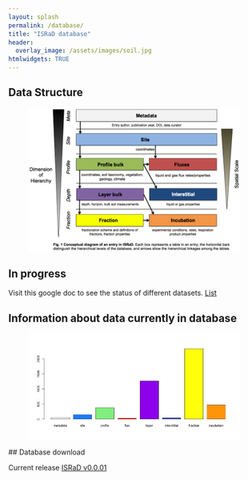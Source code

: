 ```yaml
---
layout: splash
permalink: /database/
title: "ISRaD database"
header:
  overlay_image: /assets/images/soil.jpg
htmlwidgets: TRUE
--- 
```


## Data Structure

<figure>
	<img src="https://github.com/International-Soil-Radiocarbon-Database/ISRaD/raw/master/assets/images/structure_new.png">
</figure>

## In progress
Visit this google doc to see the status of different datasets. 
[List](https://docs.google.com/spreadsheets/d/1lezUOJjYnB7KtXGDDFO_PKWLtx_7NZ3WaOubP2zUX-g/edit?usp=sharing)


## Information about data currently in database

<figure>
	<img src="https://github.com/International-Soil-Radiocarbon-Database/ISRaD/raw/master/assets/images/data_summary.png">
</figure>
## Database download

Current release
[ISRaD v0.0.01](https://github.com/International-Soil-Radiocarbon-Database/ISRaD/archive/v0.0.1.zip)

